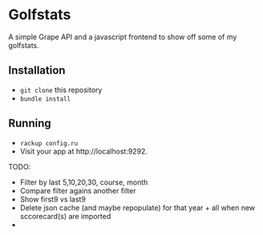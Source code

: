 # Golfstats

A simple Grape API and a javascript frontend to show off some of my golfstats.

## Installation

* `git clone` this repository
* `bundle install`

## Running

* `rackup config.ru`
* Visit your app at http://localhost:9292.


TODO:
* Filter by last 5,10,20,30, course, month
* Compare filter agains another filter
* Show first9 vs last9
* Delete json cache (and maybe repopulate) for that year + all when new sccorecard(s) are imported
*